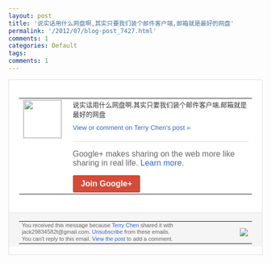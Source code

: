 ```yaml
---
layout: post
title: '说实话用什么网盘啊,其实只要我们装个邮件客户端,邮箱就是最好的网盘'
permalink: '/2012/07/blog-post_7427.html'
comments: 1
categories: Default
tags: 
comments: 1
---
```

<div style="border:solid 1px #dfdfdf;color:#686868;font:13px Arial"><div style="background-color:#fff;padding:20px;"><table cellpadding="0" cellspacing="0"><tr><td style="padding-right:15px;vertical-align:top"><a href="https://plus.google.com/_/notifications/emlink?emrecipient=110200756825219614165&amp;emid=CNCWkomFq7ECFQkJ3Aod10IAAA&amp;path=%2F108643996575278738906&amp;dt=1342883015988&amp;uob=8"><img height="75" src="https://lh3.googleusercontent.com/-KKRGTyJ5Bl0/AAAAAAAAAAI/AAAAAAAAEEY/jllxqER5dCk/s75-c-k-a/photo.jpg" style="border:solid 1px #cccccc;" width="75"/></a></td><td style="width:578px;color:#333;font:13px Arial;vertical-align:top;"><div style="padding-bottom:10px">说实话用什么网盘啊,其实只要我们装个邮件<wbr/>客户端,邮箱就是最好的网盘</div><a href="https://plus.google.com/_/notifications/emlink?emrecipient=110200756825219614165&amp;emid=CNCWkomFq7ECFQkJ3Aod10IAAA&amp;path=%2F108643996575278738906%2Fposts%2FDvFFuXuKX4Q%3Fgpinv%3DAMIXal9IIB5Rh2kX2-DIyXyGVGynXnJaTb7-4Du0w9mCtvj3UT1Sl2HYiz3RrZnQfDt2XGaTXkV020gDqroXUisJq0mTWukVSDc40UAq5xhDuYRGbRJbmwQ&amp;dt=1342883015988&amp;uob=8" style="color:#3366CC;text-decoration:none;">View or comment on Terry Chen's post »</a><div style="margin-top:20px;border-top:solid 1px #dfdfdf"><div style="padding:15px 0;color:#686868;font:16px Arial;">Google+ makes sharing on the web more like sharing in real life. <a href="http://www.google.com/+/learnmore/" style="color:#3366CC;text-decoration:none;">Learn more</a>.</div><a href="https://plus.google.com/_/notifications/emlink?emrecipient=110200756825219614165&amp;emid=CNCWkomFq7ECFQkJ3Aod10IAAA&amp;path=%2F%3Fgpinv%3DAMIXal9IIB5Rh2kX2-DIyXyGVGynXnJaTb7-4Du0w9mCtvj3UT1Sl2HYiz3RrZnQfDt2XGaTXkV020gDqroXUisJq0mTWukVSDc40UAq5xhDuYRGbRJbmwQ&amp;dt=1342883015988&amp;uob=8" style="display:inline-block;padding:7px 15px;background-color:#d44b38; color:#fff;font-size:16px; font-weight:bold;border-radius:2px;-webkit-border-radius:2px; -moz-border-radius:2px;border:solid 1px #c43b28; white-space:nowrap;text-decoration:none">Join Google+</a></div></td></tr></table></div><div style="border-top:solid 1px #dfdfdf;padding:0 20px; background-color:#f5f5f5"><table cellpadding="0" cellspacing="0" style="height:50px"><tbody><tr><td style="vertical-align:middle;width:100%; color:#636363;font:11px Arial; line-height:120%">You received this message because <a href="https://plus.google.com/_/notifications/emlink?emrecipient=110200756825219614165&amp;emid=CNCWkomFq7ECFQkJ3Aod10IAAA&amp;path=%2F108643996575278738906%3Fgpinv%3DAMIXal9IIB5Rh2kX2-DIyXyGVGynXnJaTb7-4Du0w9mCtvj3UT1Sl2HYiz3RrZnQfDt2XGaTXkV020gDqroXUisJq0mTWukVSDc40UAq5xhDuYRGbRJbmwQ&amp;dt=1342883015988&amp;uob=8" style="color:#3366CC;text-decoration:none;">Terry Chen</a> shared it with jack29834582t@gmail.com. <a href="https://plus.google.com/_/notifications/emlink?emrecipient=110200756825219614165&amp;emid=CNCWkomFq7ECFQkJ3Aod10IAAA&amp;path=%2F_%2Fnonplus%2Femailsettings%3Fgpinv%3DAMIXal9IIB5Rh2kX2-DIyXyGVGynXnJaTb7-4Du0w9mCtvj3UT1Sl2HYiz3RrZnQfDt2XGaTXkV020gDqroXUisJq0mTWukVSDc40UAq5xhDuYRGbRJbmwQ%26est%3DADH5u8WrNawU0mgeMUFt-M2pHJGuoStyXGTtBSevN9q1s_g-HXhCnNcraypoHQVwN0DrR1cNspIaVeKhSN6u8F9FDuiiYyME6NFEudEvn_3hhscwyL1iswSJuzoNdb0GozrchFEerdCycR3sDVklPl3SznLSwticpg&amp;dt=1342883015988&amp;uob=8" style="color:#3366CC;text-decoration:none;">Unsubscribe</a> from these emails.<br/>You can't reply to this email. <a href="https://plus.google.com/_/notifications/emlink?emrecipient=110200756825219614165&amp;emid=CNCWkomFq7ECFQkJ3Aod10IAAA&amp;path=%2F108643996575278738906%2Fposts%2FDvFFuXuKX4Q%3Fgpinv%3DAMIXal9IIB5Rh2kX2-DIyXyGVGynXnJaTb7-4Du0w9mCtvj3UT1Sl2HYiz3RrZnQfDt2XGaTXkV020gDqroXUisJq0mTWukVSDc40UAq5xhDuYRGbRJbmwQ&amp;dt=1342883015988&amp;uob=8" style="color:#3366CC;text-decoration:none;">View the post</a> to add a comment.<br/></td><td><img src="https://ssl.gstatic.com/s2/oz/images/notifications/logo/google-plus-6617a72bb36cc548861652780c9e6ff1.png"/></td></tr></tbody></table></div></div>